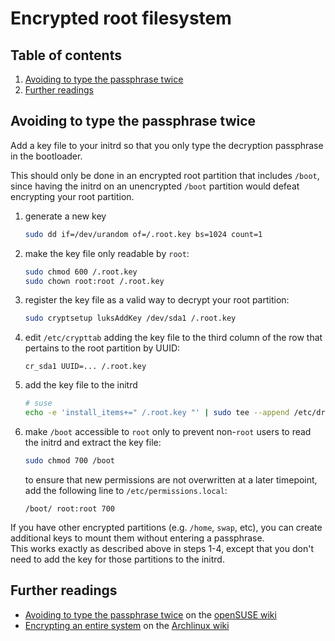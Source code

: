 # Encrypted root filesystem

## Table of contents <!-- omit in toc -->

1. [Avoiding to type the passphrase twice](#avoiding-to-type-the-passphrase-twice)
1. [Further readings](#further-readings)

## Avoiding to type the passphrase twice

Add a key file to your initrd so that you only type the decryption passphrase in the bootloader.

This should only be done in an encrypted root partition that includes `/boot`, since having the initrd on an unencrypted `/boot` partition would defeat encrypting your root partition.

1. generate a new key

   ```sh
   sudo dd if=/dev/urandom of=/.root.key bs=1024 count=1
   ```

1. make the key file only readable by `root`:

   ```sh
   sudo chmod 600 /.root.key
   sudo chown root:root /.root.key
   ```

1. register the key file as a valid way to decrypt your root partition:

   ```sh
   sudo cryptsetup luksAddKey /dev/sda1 /.root.key
   ```

1. edit `/etc/crypttab` adding the key file to the third column of the row that pertains to the root partition by UUID:

   ```text
   cr_sda1 UUID=... /.root.key
   ```

1. add the key file to the initrd

   ```sh
   # suse
   echo -e 'install_items+=" /.root.key "' | sudo tee --append /etc/dracut.conf.d/99-root-key.conf > /dev/null
   ```

1. make `/boot` accessible to `root` only to prevent non-`root` users to read the initrd and extract the key file:

   ```sh
   sudo chmod 700 /boot
   ```

   to ensure that new permissions are not overwritten at a later timepoint, add the following line to `/etc/permissions.local`:

   ```text
   /boot/ root:root 700
   ```

If you have other encrypted partitions (e.g. `/home`, `swap`, etc), you can create additional keys to mount them without entering a passphrase.  
This works exactly as described above in steps 1-4, except that you don't need to add the key for those partitions to the initrd.

## Further readings

- [Avoiding to type the passphrase twice] on the [openSUSE wiki]
- [Encrypting an entire system] on the [Archlinux wiki]

<!--
  References
  -->

<!-- Others -->
[archlinux wiki]: https://wiki.archlinux.org
[avoiding to type the passphrase twice]: https://en.opensuse.org/SDB:Encrypted_root_file_system#Avoiding_to_type_the_passphrase_twice
[encrypting an entire system]: https://wiki.archlinux.org/index.php/Dm-crypt/Encrypting_an_entire_system
[opensuse wiki]: https://en.opensuse.org/
